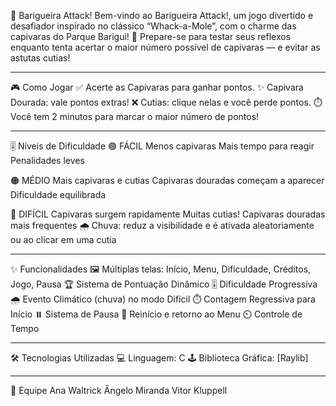 🎯 Barigueira Attack!
Bem-vindo ao Barigueira Attack!, um jogo divertido e desafiador inspirado no clássico “Whack-a-Mole”, com o charme das capivaras do Parque Barigui! 🦫
Prepare-se para testar seus reflexos enquanto tenta acertar o maior número possível de capivaras — e evitar as astutas cutias!

---

🎮 Como Jogar
✅ Acerte as Capivaras para ganhar pontos.
✨ Capivara Dourada: vale pontos extras!
❌ Cutias: clique nelas e você perde pontos.
⏱️ Você tem 2 minutos para marcar o maior número de pontos!

---

🎚️ Níveis de Dificuldade
🟢 FÁCIL
Menos capivaras
Mais tempo para reagir
Penalidades leves

🟠 MÉDIO
Mais capivaras e cutias
Capivaras douradas começam a aparecer
Dificuldade equilibrada

🔴 DIFÍCIL
Capivaras surgem rapidamente
Muitas cutias!
Capivaras douradas mais frequentes
🌧️ Chuva: reduz a visibilidade e é ativada aleatoriamente ou ao clicar em uma cutia

---

✨ Funcionalidades
🖼️ Múltiplas telas: Início, Menu, Dificuldade, Créditos, Jogo, Pausa
🏆 Sistema de Pontuação Dinâmico
🎚️ Dificuldade Progressiva
🌧️ Evento Climático (chuva) no modo Difícil
⏱️ Contagem Regressiva para Início
⏸️ Sistema de Pausa
🔄 Reinício e retorno ao Menu
⏲️ Controle de Tempo

---

🛠️ Tecnologias Utilizadas
💻 Linguagem: C
🕹️ Biblioteca Gráfica: [Raylib]

---

👥 Equipe
Ana Waltrick
Ângelo Miranda
Vitor Kluppell
